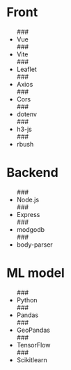 # Front 
<ul>
### <li>Vue</li>
### <li>Vite</li>
### <li>Leaflet</li>
### <li>Axios</li>
### <li>Cors</li>
### <li>dotenv</li>
### <li>h3-js</li>
### <li>rbush</li>
</ul>

# Backend
<ul>
### <li>Node.js</li>
### <li>Express</li>
### <li>modgodb</li>
### <li>body-parser</li>
</ul>

# ML model
<ul>
### <li>Python</li>
### <li>Pandas</li>
### <li>GeoPandas</li>
### <li>TensorFlow</li>
### <li>Scikitlearn</li>
</ul>
